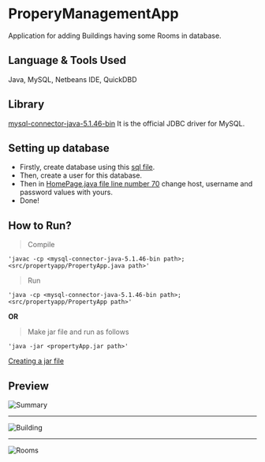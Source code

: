 ﻿# ProperyManagementApp
Application for adding Buildings having some Rooms in database.

## Language & Tools Used
Java,  MySQL,  Netbeans IDE, QuickDBD

## Library 
 [mysql-connector-java-5.1.46-bin](https://dev.mysql.com/downloads/connector/j/5.1.html) It  is the official JDBC driver for MySQL.
 
## Setting up database

+ Firstly,  create database using this [sql file](https://bitbucket.org/rkj2096/propertyapp/src/master/database/property_app.sql).
+ Then, create a user for this database.
+ Then in [HomePage.java file line number 70](https://bitbucket.org/rkj2096/propertyapp/src/8907a7967af5161ce4454dc2f7e68cf50715243b/src/guiPage/HomePage.java#HomePage.java-70) change host, username and password values with yours. 
+ Done!
## How to Run?
>Compile

    'javac -cp <mysql-connector-java-5.1.46-bin path>; <src/propertyapp/PropertyApp.java path>'
>Run

    'java -cp <mysql-connector-java-5.1.46-bin path>; <src/propertyapp/PropertyApp path>'
    
**OR**
   >Make jar file and run as follows 
   
    'java -jar <propertyApp.jar path>'
    
 [Creating a jar file](https://docs.oracle.com/javase/tutorial/deployment/jar/build.html)
 
## Preview
![Summary](https://lh3.googleusercontent.com/_6wovrQKmbOnMNu6SmWo0BWGqvFrnLy-QEoC5tDR76BABO2NJAWkp6ntpLTo56aqm6nkvofhOUVU "Summary Page")


----------
![Building](https://lh3.googleusercontent.com/dkK5z2gWuWCGbECQtt6aWWgHbIaSQIhkGKySwgLoCI8SC2nh0kNtwcs1cJcRBo9_Hrnhggi1ebEx)


----------
![Rooms](https://lh3.googleusercontent.com/zSVpbQiWJ5eC1mj7nDpE8rrRu3O5aNIV7iNkXecyc0fSKPGaKX15VLRbebHLy-Uhd3U5h6jlFwI9)



